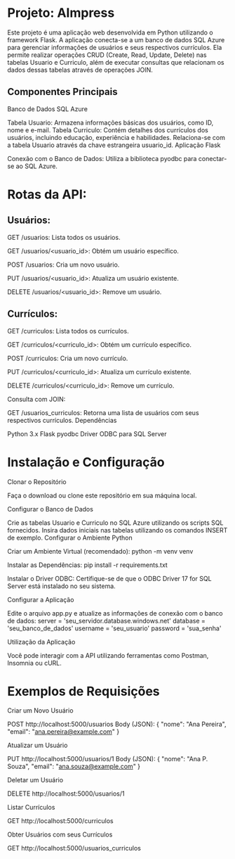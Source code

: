 # Projeto: AImpress

Este projeto é uma aplicação web desenvolvida em Python utilizando o framework Flask. A aplicação conecta-se a um banco de dados SQL Azure para gerenciar informações de usuários e seus respectivos currículos. Ela permite realizar operações CRUD (Create, Read, Update, Delete) nas tabelas Usuario e Curriculo, além de executar consultas que relacionam os dados dessas tabelas através de operações JOIN.

## Componentes Principais

Banco de Dados SQL Azure

Tabela Usuario: Armazena informações básicas dos usuários, como ID, nome e e-mail.
Tabela Curriculo: Contém detalhes dos currículos dos usuários, incluindo educação, experiência e habilidades. Relaciona-se com a tabela Usuario através da chave estrangeira usuario_id.
Aplicação Flask

Conexão com o Banco de Dados: Utiliza a biblioteca pyodbc para conectar-se ao SQL Azure.
# Rotas da API:

## Usuários:
GET /usuarios: Lista todos os usuários.

GET /usuarios/<usuario_id>: Obtém um usuário específico.

POST /usuarios: Cria um novo usuário.

PUT /usuarios/<usuario_id>: Atualiza um usuário existente.

DELETE /usuarios/<usuario_id>: Remove um usuário.

## Currículos:

GET /curriculos: Lista todos os currículos.

GET /curriculos/<curriculo_id>: Obtém um currículo específico.

POST /curriculos: Cria um novo currículo.

PUT /curriculos/<curriculo_id>: Atualiza um currículo existente.

DELETE /curriculos/<curriculo_id>: Remove um currículo.

Consulta com JOIN:

GET /usuarios_curriculos: Retorna uma lista de usuários com seus respectivos currículos.
Dependências

Python 3.x
Flask
pyodbc
Driver ODBC para SQL Server

# Instalação e Configuração

Clonar o Repositório

Faça o download ou clone este repositório em sua máquina local.

Configurar o Banco de Dados

Crie as tabelas Usuario e Curriculo no SQL Azure utilizando os scripts SQL fornecidos.
Insira dados iniciais nas tabelas utilizando os comandos INSERT de exemplo.
Configurar o Ambiente Python

Criar um Ambiente Virtual (recomendado):
python -m venv venv

Instalar as Dependências:
pip install -r requirements.txt

Instalar o Driver ODBC:
Certifique-se de que o ODBC Driver 17 for SQL Server está instalado no seu sistema.

Configurar a Aplicação

Edite o arquivo app.py e atualize as informações de conexão com o banco de dados:
server = 'seu_servidor.database.windows.net'
database = 'seu_banco_de_dados'
username = 'seu_usuario'
password = 'sua_senha'

Utilização da Aplicação

Você pode interagir com a API utilizando ferramentas como Postman, Insomnia ou cURL.

# Exemplos de Requisições

Criar um Novo Usuário

POST http://localhost:5000/usuarios
Body (JSON):
{
    "nome": "Ana Pereira",
    "email": "ana.pereira@example.com"
}

Atualizar um Usuário

PUT http://localhost:5000/usuarios/1
Body (JSON):
{
    "nome": "Ana P. Souza",
    "email": "ana.souza@example.com"
}

Deletar um Usuário

DELETE http://localhost:5000/usuarios/1

Listar Currículos

GET http://localhost:5000/curriculos

Obter Usuários com seus Currículos

GET http://localhost:5000/usuarios_curriculos
